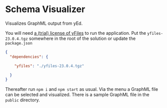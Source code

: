 # Schema Visualizer

Visualizes GraphML output from yEd. 

You will need [a (trial) license of yFiles](https://www.yworks.com/downloads) to run the application. Put the `yfiles-23.0.4.tgz` somewhere in the root of the solution or update the `package.json` 

```json
{
  "dependencies": {

    "yfiles": "./yfiles-23.0.4.tgz"

  }
}
```

Thereafter run `npm i` and `npm start` as usual. Via the menu a GraphML file can be selected and visualized.
There is a sample GraphML file in the `public` directory.
